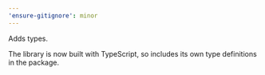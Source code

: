 ```yaml
---
'ensure-gitignore': minor
---
```


Adds types.

The library is now built with TypeScript, so includes its own type definitions in the package.
